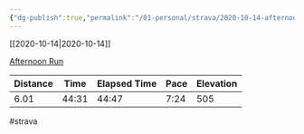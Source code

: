 ```yaml
---
{"dg-publish":true,"permalink":"/01-personal/strava/2020-10-14-afternoon-run/"}
---
```



[[2020-10-14\|2020-10-14]]

[Afternoon Run](https://www.strava.com/activities/4196052204)

| Distance | Time  | Elapsed Time | Pace | Elevation |
| -------- | ----- | ------------ | ---- | --------- |
| 6.01     | 44:31 | 44:47        | 7:24 | 505       |




#strava
